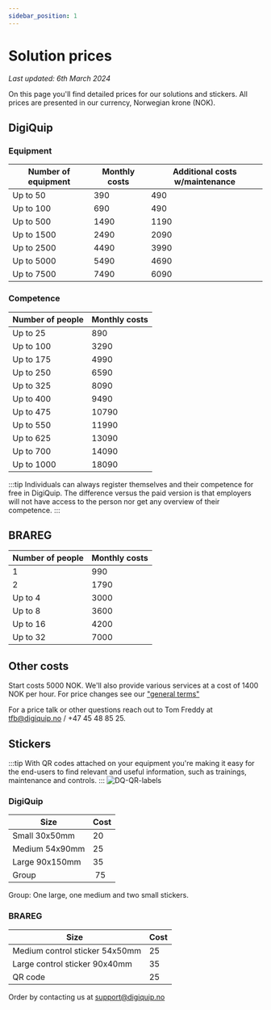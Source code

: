 ```yaml
---
sidebar_position: 1
---
```

# Solution prices

*Last updated: 6th March 2024*

On this page you'll find detailed prices for our solutions and stickers. All prices are presented in our currency, Norwegian krone (NOK).

## DigiQuip

### Equipment
Number of equipment|Monthly costs|Additional costs w/maintenance|
|--|--|--|
|Up to 50|390|490|
|Up to 100|690|490|
|Up to 500|1490|1190|
|Up to 1500|2490|2090|
|Up to 2500|4490|3990|
|Up to 5000|5490|4690|
|Up to 7500|7490|6090|

### Competence

Number of people|Monthly costs|
|--------------|--|
|Up to 25|890|
|Up to 100|3290|
|Up to 175|4990|
|Up to 250|6590|
|Up to 325|8090|
|Up to 400|9490|
|Up to 475|10790|
|Up to 550|11990|
|Up to 625|13090|
|Up to 700|14090|
|Up to 1000|18090|

:::tip
Individuals can always register themselves and their competence for free in DigiQuip. The difference versus the paid version is that employers will not have access to the person nor get any overview of their competence.
:::

## BRAREG

Number of people|Monthly costs|
|---------------|--|
|1|990|
|2|1790|
|Up to 4|3000|
|Up to 8|3600|
|Up to 16|4200|
|Up to 32|7000|

## Other costs

Start costs 5000 NOK. We'll also provide various services at a cost of 1400 NOK per hour. For price changes see our ["general terms"](https://digiquip.no/en/docs/legal/terms)

For a price talk or other questions reach out to Tom Freddy at tfb@digiquip.no / +47 45 48 85 25.

## Stickers  

:::tip
With QR codes attached on your equipment you're making it easy for the end-users to find relevant and useful information, such as trainings, maintenance and controls.
:::
![DQ-QR-labels](/img/scann-qr-code.jpg)
### DigiQuip

Size    |Cost| 
| ------------|----|
| Small 30x50mm| 20|
| Medium 54x90mm | 25| 
| Large 90x150mm| 35|
| Group | 75| 

Group: One large, one medium and two small stickers.

### BRAREG

Size      | Cost       | 
|--------------|------------ |
| Medium control sticker 54x50mm|25| 
| Large control sticker 90x40mm|35|
| QR code|25|

Order by contacting us at support@digiquip.no